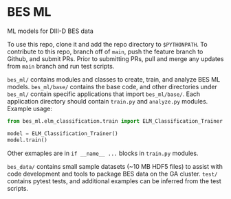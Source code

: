 # BES ML

ML models for DIII-D BES data

To use this repo, clone it and add the repo directory to `$PYTHONPATH`.  To contribute to this repo, branch off of `main`, push the feature branch to Github, and submit PRs.  Prior to submitting PRs, pull and merge any updates from `main` branch and run test scripts.

`bes_ml/` contains modules and classes to create, train, and analyze BES ML models.  `bes_ml/base/` contains the base code, and other directories under `bes_ml/` contain specific applications that import `bes_ml/base/`.  Each application directory should contain `train.py` and `analyze.py` modules.  Example usage:

```python
from bes_ml.elm_classification.train import ELM_Classification_Trainer

model = ELM_Classification_Trainer()
model.train()
```

Other exmaples are in `if __name__ ...` blocks in `train.py` modules.

`bes_data/` contains small sample datasets (~10 MB HDF5 files) to assist with code development and tools to package BES data on the GA cluster.  `test/` contains pytest tests, and additional examples can be inferred from the test scripts.